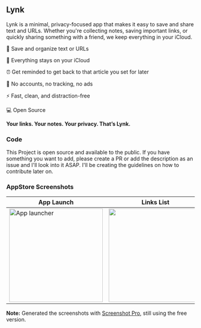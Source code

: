 ## Lynk

Lynk is a minimal, privacy-focused app that makes it easy to save and share text and URLs. Whether you're collecting notes, saving important links, or quickly sharing something with a friend, we keep everything in your iCloud.

📎 Save and organize text or URLs

🔐 Everything stays on your iCloud

⏰ Get reminded to get back to that article you set for later

🚫 No accounts, no tracking, no ads

⚡️ Fast, clean, and distraction-free

💻 Open Source

**Your links. Your notes. Your privacy. That’s Lynk.**

### Code

This Project is open source and available to the public. If you have something you want to add, please create a PR or add the description as an issue and I'll look into it ASAP.
I'll be creating the guidelines on how to contribute later on.

### AppStore Screenshots
| **App Launch** | **Links List** | **Dark mode** | **Settings** | **Reminder Notification** |
| --- | --- | --- | --- | --- |
| <img width="250" alt="App launcher" src="https://github.com/user-attachments/assets/f8d93ec9-7456-4349-ab97-fbd2b154af26" /> | <img src="https://github.com/user-attachments/assets/2ded8662-951b-46df-ab62-5c639e2cb803" width="250" /> | <img width="250" alt="list" src="https://github.com/user-attachments/assets/b50d585a-1b3a-4c64-8cda-61e7b3eb158c" /> | <img src="https://github.com/user-attachments/assets/f6a76272-a860-493b-9df6-6f98862c1228" width="250" /> | <img width="250" alt="reminder" src="https://github.com/user-attachments/assets/a5204370-bc44-444a-8e69-9b5daffde91a" /> |


**Note:** Generated the screenshots with [Screenshot Pro](https://screenshots.pro), still using the free version.



